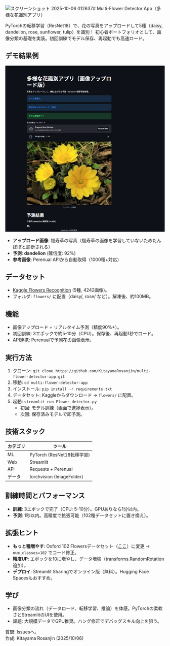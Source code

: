 <img width="829" height="860" alt="スクリーンショット 2025-10-06 012637" src="https://github.com/user-attachments/assets/692395d0-a29e-4918-90fb-030a89d0392d" /># Multi-Flower Detector App（多様な花識別アプリ）

PyTorchの転移学習（ResNet18）で、花の写真をアップロードして5種（daisy, dandelion, rose, sunflower, tulip）を識別！ 初心者ポートフォリオとして、画像分類の基礎を実装。初回訓練でモデル保存、再起動でも高速ロード。

## デモ結果例
![アプリ画面](fukujuso.png)  <!-- スクショをアップロードしてURLをここに -->

- **アップロード画像**: 福寿草の写真（福寿草の画像を学習していないためたんぽぽと診断される）
- **予測**: **dandelion** (確信度: 92%)
- **参考画像**: Perenual APIから自動取得（1000種+対応）

## データセット
- [Kaggle Flowers Recognition](https://www.kaggle.com/datasets/alxmamaev/flowers-recognition) (5種, 4242画像)。
- フォルダ: `flowers/` に配置（daisy/, rose/ など）。解凍後、約100MB。

## 機能
- 画像アップロード + リアルタイム予測（精度90%+）。
- 初回訓練: 3エポックで約5-10分（CPU）。保存後、再起動1秒でロード。
- API連携: Perenualで予測花の画像表示。

## 実行方法
1. クローン: `git clone https://github.com/KitayamaRosanjin/multi-flower-detector-app.git`
2. 移動: `cd multi-flower-detector-app`
3. インストール: `pip install -r requirements.txt`
4. データセット: Kaggleからダウンロード → `flowers/` に配置。
5. 起動: `streamlit run Flower_detector.py`
   - 初回: モデル訓練（画面で進捗表示）。
   - 次回: 保存済みモデルで即予測。

## 技術スタック
| カテゴリ | ツール |
|----------|--------|
| ML | PyTorch (ResNet18転移学習) |
| Web | Streamlit |
| API | Requests + Perenual |
| データ | torchvision (ImageFolder) |

## 訓練時間とパフォーマンス
- **訓練**: 3エポックで完了（CPU: 5-10分）。GPUありなら1分以内。
- **予測**: 1秒以内。高精度で拡張可能（102種データセットに置き換え）。

## 拡張ヒント
- **もっと種増やす**: Oxford 102 Flowersデータセット（[ここ](https://www.robots.ox.ac.uk/~vgg/data/flowers/102/)）に変更 → `num_classes=102` でコード修正。
- **精度UP**: エポックを10に増やし、データ増強（transforms.RandomRotation追加）。
- **デプロイ**: Streamlit Sharingでオンライン版（無料）。Hugging Face Spacesもおすすめ。

## 学び
- 画像分類の流れ（データロード、転移学習、推論）を体感。PyTorchの柔軟さとStreamlitのUIを使用。
- 課題: 大規模データでGPU推奨。ハング修正でデバッグスキル向上を狙う。

 質問: Issuesへ。  
作成: Kitayama Rosanjin (2025/10/06)
